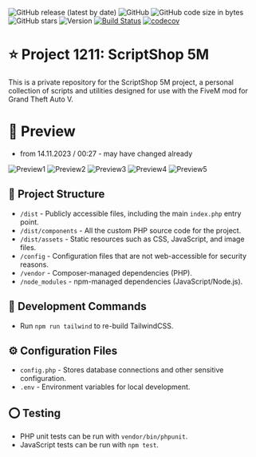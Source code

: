 ![GitHub release (latest by date)](https://img.shields.io/github/v/release/push42/scriptshop_5m)
![GitHub](https://img.shields.io/github/license/push42/scriptshop_5m)
![GitHub code size in bytes](https://img.shields.io/github/languages/code-size/push42/scriptshop_5m)
![GitHub stars](https://img.shields.io/github/stars/push42/scriptshop_5m?style=social)
![Version](https://img.shields.io/badge/version-1.0.0-blue.svg)
[![Build Status](https://travis-ci.org/push42/scriptshop_5m.svg?branch=master)](https://travis-ci.org/push42/scriptshop_5m)
[![codecov](https://codecov.io/gh/push42/scriptshop_5m/branch/master/graph/badge.svg)](https://codecov.io/gh/push42/scriptshop_5m)

# ⭐ Project 1211: ScriptShop 5M

This is a private repository for the ScriptShop 5M project, a personal collection of scripts and utilities designed for use with the FiveM mod for Grand Theft Auto V.

# 🔎 Preview
- from 14.11.2023 / 00:27 - may have changed already

![Preview1](https://i.ibb.co/JztVS7M/1.png)
![Preview2](https://i.ibb.co/GWK0c2R/2.png)
![Preview3](https://i.ibb.co/PG8MtXY/3.png)
![Preview4](https://i.ibb.co/zmJ9xkb/4.png)
![Preview5](https://i.ibb.co/mRLhBtw/5.png)



## 📂 Project Structure

- `/dist` - Publicly accessible files, including the main `index.php` entry point.
- `/dist/components` - All the custom PHP source code for the project.
- `/dist/assets` - Static resources such as CSS, JavaScript, and image files.
- `/config` - Configuration files that are not web-accessible for security reasons.
- `/vendor` - Composer-managed dependencies (PHP).
- `/node_modules` - npm-managed dependencies (JavaScript/Node.js).

## 🔧 Development Commands

- Run `npm run tailwind` to re-build TailwindCSS.

## ⚙️ Configuration Files

- `config.php` - Stores database connections and other sensitive configuration.
- `.env` - Environment variables for local development.


## ⭕ Testing

- PHP unit tests can be run with `vendor/bin/phpunit`.
- JavaScript tests can be run with `npm test`.

